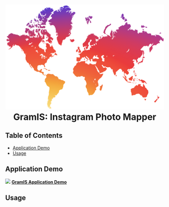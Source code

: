 <h1 align="center">
    <img src="./Documentation/GramIS-Logo.png" width="512"/><br />
    GramIS: Instagram Photo Mapper
</h1>

## Table of Contents

- [Application Demo](#application-demo)
- [Usage](#usage)

## Application Demo

<img src="./Documentation/GramIS-Demo.gif" width="720"/>
<a href="http://www.josejuansandoval.com/projects/GramIS/"><strong>GramIS Application Demo</strong></a>

## Usage

